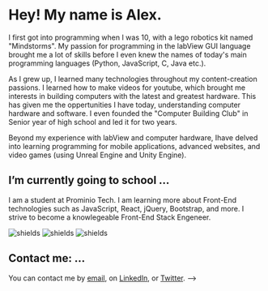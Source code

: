 # Hey! My name is Alex.

I first got into programming when I was 10, with a lego robotics kit named "Mindstorms". My passion for programming in the labView GUI language brought me a lot of skills before I even knew the names of today's main programming languages (Python, JavaScript, C, Java etc.).

As I grew up, I learned many technologies throughout my content-creation passions. I learned how to make videos for youtube, which brought me interests in building computers with the latest and greatest hardware. This has given me the oppertunities I have today, understanding computer hardware and software. I even founded the "Computer Building Club" in Senior year of high school and led it for two years. 

Beyond my experience with labView and computer hardware, Ihave delved into learning programming for mobile applications, advanced websites, and video games (using Unreal Engine and Unity Engine).

## I’m currently going to school ...

I am a student at Prominio Tech. I am learning more about Front-End technologies such as JavaScript, React, jQuery, Bootstrap, and more. I strive to become a knowlegeable Front-End Stack Engeneer.

![shields](https://img.shields.io/badge/frontend-React-critical) ![shields](https://img.shields.io/badge/frontend-Bootstrap-important) ![shields](https://img.shields.io/badge/Data-Python-brightgreen)

## Contact me: ...

You can contact me by [email](aspauldingcode@gmail.com), on [LinkedIn](https://www.linkedin.com/in/alexspaulding/), or [Twitter](https://twitter.com/aspauldingcode). 
-->
